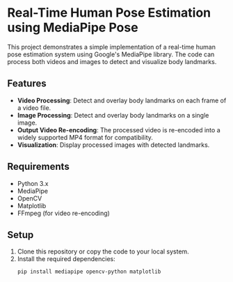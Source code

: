# Real-Time Human Pose Estimation using MediaPipe Pose

This project demonstrates a simple implementation of a real-time human pose estimation system using Google's MediaPipe library. The code can process both videos and images to detect and visualize body landmarks.

## Features

- **Video Processing**: Detect and overlay body landmarks on each frame of a video file.
- **Image Processing**: Detect and overlay body landmarks on a single image.
- **Output Video Re-encoding**: The processed video is re-encoded into a widely supported MP4 format for compatibility.
- **Visualization**: Display processed images with detected landmarks.

## Requirements

- Python 3.x
- MediaPipe
- OpenCV
- Matplotlib
- FFmpeg (for video re-encoding)

## Setup

1. Clone this repository or copy the code to your local system.
2. Install the required dependencies:
   ```bash
   pip install mediapipe opencv-python matplotlib
